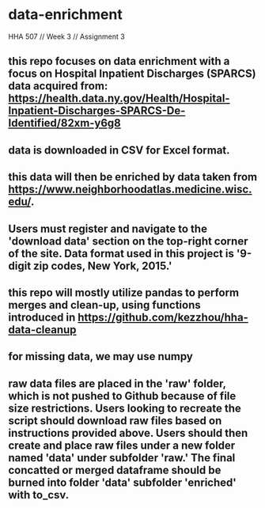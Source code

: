 # data-enrichment
HHA 507 // Week 3 // Assignment 3

## this repo focuses on data enrichment with a focus on Hospital Inpatient Discharges (SPARCS) data acquired from: https://health.data.ny.gov/Health/Hospital-Inpatient-Discharges-SPARCS-De-Identified/82xm-y6g8
## data is downloaded in CSV for Excel format.

## this data will then be enriched by data taken from https://www.neighborhoodatlas.medicine.wisc.edu/.
## Users must register and navigate to the 'download data' section on the top-right corner of the site. Data format used in this project is '9-digit zip codes, New York, 2015.'


## this repo will mostly utilize pandas to perform merges and clean-up, using functions introduced in https://github.com/kezzhou/hha-data-cleanup
## for missing data, we may use numpy

## raw data files are placed in the 'raw' folder, which is not pushed to Github because of file size restrictions. Users looking to recreate the script should download raw files based on instructions provided above. Users should then create and place raw files under a new folder named 'data' under subfolder 'raw.' The final concatted or merged dataframe should be burned into folder 'data' subfolder 'enriched' with to_csv.
